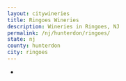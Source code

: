 ```yaml
---
layout: citywineries
title: Ringoes Wineries
description: Wineries in Ringoes, NJ
permalink: /nj/hunterdon/ringoes/
state: nj
county: hunterdon
city: ringoes
---
```

-
